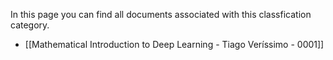 In this page you can find all documents associated with this classfication category.

- [[Mathematical Introduction to Deep Learning - Tiago Veríssimo - 0001]]